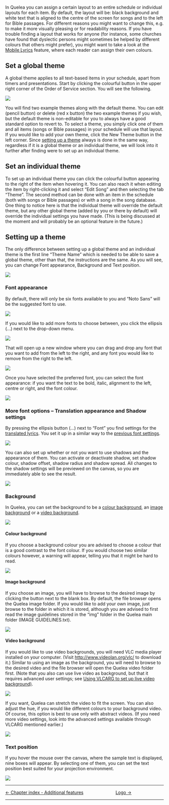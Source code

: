 In Quelea you can assign a certain layout to an entire schedule or
individual layouts for each item. By default, the layout will be: black
background and white text that is aligned to the centre of the screen
for songs and to the left for Bible passages. For different reasons you
might want to change this, e.g. to make it more visually pleasing or for
readability reasons. If you have trouble finding a layout that works for
anyone (for instance, some churches have found that dyslectic persons
might sometimes be helped by different colours that others might
prefer), you might want to take a look at the [Mobile
Lyrics](Mobile_Lyrics.md "Mobile Lyrics") feature, where each reader can assign
their own colours.

## Set a global theme

A global theme applies to all text-based items in your schedule, apart
from timers and presentations. Start by clicking the colourful button in
the upper right corner of the Order of Service section. You will see the
following.

![](Quelea_manual-e-025.jpg)

You will find two example themes along with the default theme. You can
edit (pencil button) or delete (red x button) the two example themes if
you wish, but the default theme is non-editable for you to always have a
good standard option to revert to. To select a theme, you simply click
one of them and all items (songs or Bible passages) in your schedule
will use that layout. If you would like to add your own theme, click the
New Theme button in the left corner. Since [setting up a
theme](#setting-up-a-theme "") always is done in the same way,
regardless if it is a global theme or an individual theme, we will look
into it further after finding were to set up an individual theme.

## Set an individual theme

To set up an individual theme you can click the colourful button
appearing to the right of the item when hovering it. You can also reach
it when editing the item by right-clicking it and select “Edit Song” and
then selecting the tab “Theme”. The second method can be done with an
item in the schedule (both with songs or Bible passages) or with a song
in the song database. One thing to notice here is that the individual
theme will override the default theme, but any other global theme (added
by you or there by default) will override the individual settings you
have made. (This is being discussed at the moment and will probably be
an optional feature in the future.)

## Setting up a theme

The only difference between setting up a global theme and an individual
theme is the first line “Theme Name” which is needed to be able to save
a global theme, other than that, the instructions are the same. As you
will see, you can change Font appearance, Background and Text position.

![](Quelea_manual-e-026.png)

### Font appearance

By default, there will only be six fonts available to you and “Noto
Sans” will be the suggested font to use.

![](Quelea_manual-e-027.png)

If you would like to add more fonts to choose between, you click the
ellipsis (...) next to the drop-down menu.

![](Quelea_manual-e-028.png)

That will open up a new window where you can drag and drop any font that
you want to add from the left to the right, and any font you would like
to remove from the right to the left.

![](Quelea_manual-e-029.png)

Once you have selected the preferred font, you can select the font
appearance: if you want the text to be bold, italic, alignment to the
left, centre or right, and the font colour.

![](Quelea_manual-e-030.png)

### More font options – Translation appearance and Shadow settings

By pressing the ellipsis button (...) next to “Font” you find settings
for the [translated lyrics](Translations.md "Translations"). You set it up in a
similar way to the [previous font
settings](#font-appearance "").

![](Quelea_manual-e-031.png)

You can also set up whether or not you want to use shadows and the
appearance of them. You can activate or deactivate shadow, set shadow
colour, shadow offset, shadow radius and shadow spread. All changes to
the shadow settings will be previewed on the canvas, so you are
immediately able to see the result.

![](Quelea_manual-e-032.png)

### Background

In Quelea, you can set the background to be a [colour
background](#colour-background ""), an [image
background](#image-background "") or a [video
background](#video-background "").

![](Quelea_manual-e-033.png)

#### Colour background

If you choose a background colour you are advised to choose a colour
that is a good contrast to the font colour. If you would choose two
similar colours however, a warning will appear, telling you that it
might be hard to read.

![](Quelea_manual-e-034.png)

#### Image background

If you choose an image, you will have to browse to the desired image by
clicking the button next to the blank box. By default, the file browser
opens the Quelea image folder. If you would like to add your own image,
just browse to the folder in which it is stored, although you are
advised to first read the image guidelines stored in the “img” folder in
the Quelea main folder (IMAGE GUIDELINES.txt).

![](Quelea_manual-e-035.png)

#### Video background

If you would like to use video backgrounds, you will need VLC media
player installed on your computer. (Visit <http://www.videolan.org/vlc/>
to download it.) Similar to using an image as the background, you will
need to browse to the desired video and the file browser will open the
Quelea video folder first. (Note that you also can use live video as
background, but that it requires advanced user settings; see [Using
VLCARG to set up live video
background)](Advanced_settings.md#using-vlcarg-to-set-up-live-video-background "Advanced settings").

![](Quelea_manual-e-036.png)

If you want, Quelea can stretch the video to fit the screen. You can
also adjust the hue, if you would like different colours to your
background video. Of course, this option is best to use only with
abstract videos. (If you need more video settings, look into the
advanced settings available through VLCARG mentioned earlier.)

![](Quelea_manual-e-037.jpg)

### Text position

If you hover the mouse over the canvas, where the sample text is
displayed, nine boxes will appear. By selecting one of them, you can set
the text position best suited for your projection environment.

![](Quelea_manual-e-038.png)

-----



[← Chapter index - Additional features](Additional_features.md "Additional features")
&nbsp;&nbsp;&nbsp;&nbsp;&nbsp;&nbsp;&nbsp;&nbsp;&nbsp;&nbsp;&nbsp;&nbsp;&nbsp;&nbsp;&nbsp;&nbsp;&nbsp;&nbsp;&nbsp;&nbsp;&nbsp;&nbsp;&nbsp;&nbsp; [Logo →](Logo.md "Logo")

---

